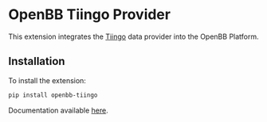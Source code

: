 # OpenBB Tiingo Provider

This extension integrates the [Tiingo](https://www.tiingo.com/) data provider into the OpenBB Platform.

## Installation

To install the extension:

```bash
pip install openbb-tiingo
```

Documentation available [here](https://docs.openbb.co/platform/development/contributing).
